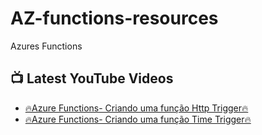 # AZ-functions-resources
Azures Functions

## 📺 Latest YouTube Videos
<!-- YOUTUBE:START -->
- [🔥Azure Functions- Criando uma função Http Trigger🔥](https://youtu.be/7bitsBBrfus)
- [🔥Azure Functions- Criando uma função Time Trigger🔥](https://youtu.be/ZeQ_JQ3JS1g)
<!-- YOUTUBE:END -->
